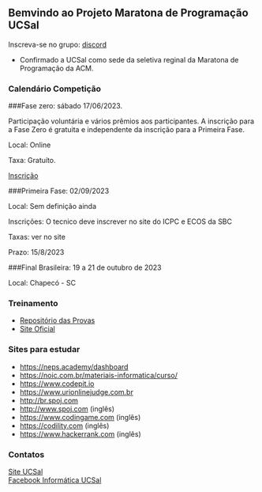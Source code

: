 ## Bemvindo ao Projeto Maratona de Programação UCSal

Inscreva-se no grupo: [discord](https://discord.gg/NJ9xRDfWb3)

- Confirmado a UCSal como sede da seletiva reginal da Maratona de Programação da ACM.

### Calendário Competição

###Fase zero: sábado 17/06/2023.

Participação voluntária e vários prêmios aos participantes. A inscrição para a Fase Zero é gratuita e independente da inscrição para a Primeira Fase.

Local: Online

Taxa: Gratuíto.

[Inscrição](https://forms.gle/Tdf8WxAcwaaoksg47)




###Primeira Fase: 02/09/2023

Local: Sem definição ainda

Inscrições: O tecnico deve inscrever no site do ICPC e ECOS da SBC

Taxas: ver no site

Prazo: 15/8/2023

###Final Brasileira: 19 a 21 de outubro de 2023

Local: Chapecó - SC


### Treinamento

- [Repositório das Provas ](https://github.com/ucsal/competicoes)
- [Site Oficial](http://maratona.sbc.org.br/)   

### Sites para estudar
- https://neps.academy/dashboard
- https://noic.com.br/materiais-informatica/curso/
- https://www.codepit.io
- https://www.urionlinejudge.com.br
- http://br.spoj.com
- http://www.spoj.com (inglês)
- https://www.codingame.com (inglês)
- https://codility.com (inglês)
- https://www.hackerrank.com (inglês)

### Contatos
[Site UCSal](http://www.ucsal.br)   
[Facebook Informática UCSal](https://www.facebook.com/infoucsal/)   

